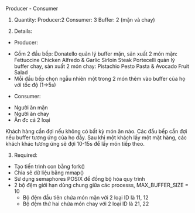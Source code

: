 Producer - Consumer

1. Quantity:
Producer:2
Consumer: 3
Buffer: 2 (mặn và chay)

2. Details:
- Producer:
+ Gồm 2 đầu bếp: 
    Donatello quản lý buffer mặn, sản xuất 2 món mặn: Fettuccine Chicken Alfredo & Garlic Sirloin Steak
    Portecelli quản lý buffer chay, sản xuất 2 món chay: Pistachio Pesto Pasta & Avocado Fruit Salad
+ Mỗi đầu bếp chọn ngẫu nhiên một trong 2 món thêm vào buffer của họ với tốc độ (1->5s)

- Consumer:
+ Người ăn mặn
+ Người ăn chay
+ Ăn đc cả 2 loại

Khách hàng cần đợi nếu không có bất kỳ món ăn nào. 
Các đầu bếp cần đợi nếu buffer tương ứng của họ đầy.
Sau khi một khách lấy một mặt hàng, các khách khác tương ứng sẽ đợi 10-15s để lấy món tiếp theo.

3. Required:
- Tạo tiến trình con bằng fork()
- Chia sẻ dữ liệu bằng mmap()
- Sử dụng semaphores POSIX để đồng bộ hóa quy trình
- 2 bộ đệm giới hạn dùng chung giữa các processs, MAX_BUFFER_SIZE = 10
    + Bộ đệm đầu tiên chứa món mặn với 2 loại ID là 11, 12
    + Bộ đệm thứ hai chứa món chay với 2 loại ID là 21, 22